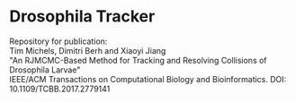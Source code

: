 # Drosophila Tracker

Repository for publication:   
Tim Michels, Dimitri Berh and Xiaoyi Jiang  
"An RJMCMC-Based Method for Tracking and Resolving Collisions of Drosophila Larvae"  
IEEE/ACM Transactions on Computational Biology and Bioinformatics. DOI: 10.1109/TCBB.2017.2779141
